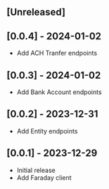 ## [Unreleased]

## [0.0.4] - 2024-01-02

- Add ACH Tranfer endpoints

## [0.0.3] - 2024-01-02

- Add Bank Account endpoints

## [0.0.2] - 2023-12-31

- Add Entity endpoints

## [0.0.1] - 2023-12-29

- Initial release
- Add Faraday client
